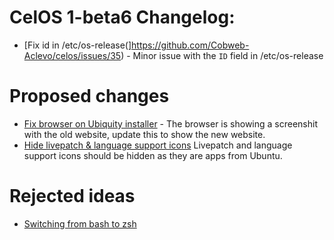 # CelOS 1-beta6 Changelog:

- [Fix id in /etc/os-release(]https://github.com/Cobweb-Aclevo/celos/issues/35) - Minor issue with the `ID` field in /etc/os-release

# Proposed changes

- [Fix browser on Ubiquity installer](https://github.com/Cobweb-Aclevo/celos/issues/26) - The browser is showing a screenshit with the old website, update this to show the new website.
- [Hide livepatch & language support icons](https://github.com/Cobweb-Aclevo/celos/issues/11) Livepatch and language support icons should be hidden as they are apps from Ubuntu.

# Rejected ideas

- [Switching from bash to zsh](https://github.com/Cobweb-Aclevo/celos/pull/34)
